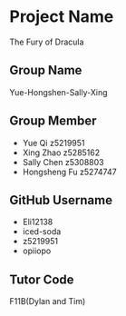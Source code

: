 # Project Name
The Fury of Dracula

## Group Name
Yue-Hongshen-Sally-Xing 

## Group Member
- Yue Qi z5219951
- Xing Zhao z5285162
- Sally Chen z5308803
- Hongsheng Fu z5274747

## GitHub Username
- Eli12138
- iced-soda
- z5219951
- opiiopo

## Tutor Code
F11B(Dylan and Tim)
